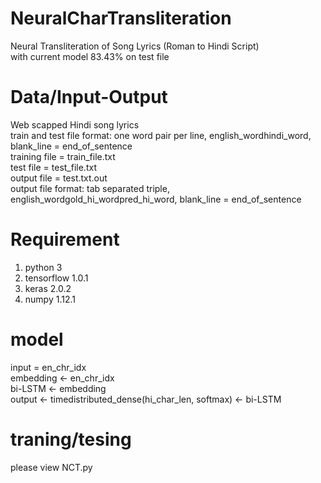 
# NeuralCharTransliteration
Neural Transliteration of Song Lyrics (Roman to Hindi Script)<br />
with current model 83.43% on test file<br />

# Data/Input-Output
Web scapped Hindi song lyrics<br />
train and test file format: one word pair per line, english_word<tab>hindi_word, blank_line = end_of_sentence<br />
training file = train_file.txt <br />
test file = test_file.txt<br />
output file = test.txt.out<br />
output file format: tab separated triple, english_word<tab>gold_hi_word<tab>pred_hi_word, blank_line = end_of_sentence<br />
  
 # Requirement
 1. python 3<br />
 2. tensorflow 1.0.1<br />
 3. keras 2.0.2<br />
 4. numpy 1.12.1<br />

# model
input = en_chr_idx<br />
embedding <- en_chr_idx<br />
bi-LSTM <- embedding<br />
output <- timedistributed_dense(hi_char_len, softmax) <- bi-LSTM<br />

# traning/tesing
please view NCT.py
